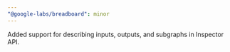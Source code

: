 ```yaml
---
"@google-labs/breadboard": minor
---
```


Added support for describing inputs, outputs, and subgraphs in Inspector API.
